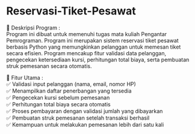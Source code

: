 # Reservasi-Tiket-Pesawat
  
📌 Deskripsi Program :  
Program ini dibuat untuk memenuhi tugas mata kuliah Pengantar Pemrograman. Program ini merupakan sistem reservasi tiket pesawat berbasis Python yang memungkinkan pelanggan untuk memesan tiket secara efisien. Program mencakup fitur validasi data pelanggan, pengecekan ketersediaan kursi, perhitungan total biaya, serta pembuatan struk pemesanan secara otomatis.

🚀 Fitur Utama :  
✅ Validasi input pelanggan (nama, email, nomor HP)  
✅ Menampilkan daftar penerbangan yang tersedia  
✅ Pengecekan kursi sebelum pemesanan  
✅ Perhitungan total biaya secara otomatis  
✅ Proses pembayaran dengan validasi jumlah yang dibayarkan  
✅ Pembuatan struk pemesanan setelah transaksi berhasil  
✅ Kemampuan untuk melakukan pemesanan lebih dari satu kali  
